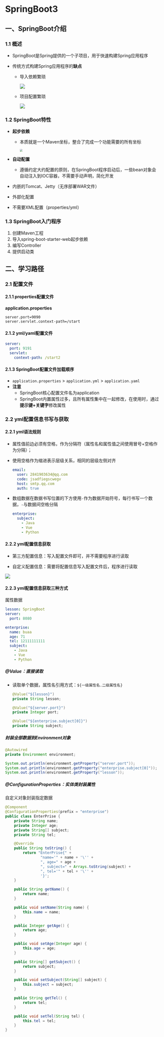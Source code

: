 # SpringBoot3

## 一、SpringBoot介绍

### 1.1 概述

- SpringBoot是Spring提供的一个子项目，用于快速构建Spring应用程序

- 传统方式构建Spring应用程序的**缺点**

  - 导入依赖繁琐

    ![](../assets/Snipaste_2023-11-11_21-35-19.png)

  - 项目配置繁琐

    ![](../assets/Snipaste_2023-11-11_21-35-41.png)

### 1.2 SpringBoot特性

- **起步依赖**

  - 本质就是一个Maven坐标，整合了完成一个功能需要的所有坐标

    <img src="../assets/Snipaste_2023-11-11_21-37-24.png" style="zoom:50%;" />

- **自动配置**

  - 遵循约定大约配置的原则，在SpringBoot程序启动后，一些bean对象会自动注入到IOC容器，不需要手动声明，简化开发

- 内嵌的Tomcat、Jetty（无序部署WAR文件）

- 外部化配置

- 不需要XML配置（properties/yml）

### 1.3 SpringBoot入门程序

1. 创建Maven工程
2. 导入spring-boot-starter-web起步依赖
3. 编写Controller
4. 提供启动类

## 二、学习路径

### 2.1 配置文件

#### 2.1.1 properties配置文件

**application.properties**

```properties
server.port=9090
server.servlet.context-path=/start
```

#### 2.1.2 yml/yaml配置文件

```yaml
server:
  port: 9191
  servlet:
    context-path: /start2
```

#### 2.1.3 SpringBoot配置文件加载顺序

- `application.properties` > `application.yml` > `application.yaml`
- **注意**
  - SpringBoot核心配置文件名为application
  - SpringBoot内置属性过多，且所有属性集中在一起修改，在使用时，通过**提示键+关键字**修改属性

### 2.2 yml配置信息书写与获取

#### 2.2.1 yml语法规则

- 属性值前边必须有空格，作为分隔符（属性名和属性值之间使用冒号+空格作为分隔）；

- 使用空格作为缩进表示层级关系，相同的层级左侧对齐

  ```yaml
  email:
    user: 2841903634@qq.com
    code: jsadfiegscwegv
    host: smtp.qq.com
    auth: true
  ```

- 数组数据在数据书写位置的下方使用`-`作为数据开始符号，每行书写一个数据，`-`与数据间空格分隔

  ```yaml
  enterprise:
    subject:
      - Java
      - Vue
      - Python
  ```

#### 2.2.2 yml配置信息获取

- 第三方配置信息：写入配置文件即可，并不需要程序进行读取

- 自定义配置信息：需要将配置信息写入配置文件后，程序进行读取

![](../assets/Snipaste_2023-11-12_10-37-17.png)

#### 2.2.3 yml配置信息获取三种方式

属性数据

```yaml
lesson: SpringBoot
server:
  port: 8080

enterprise:
  name: buaa
  age: 71
  tel: 12111111111
  subject:
    - Java
    - Vue
    - Python
```

##### **@Value**：直接读取

- 读取单个数据，属性名引用方式：`${一级属性名.二级属性名}`

  ```java
  @Value("${lesson}")
  private String lesson;
  
  @Value("${server.port}")
  private Integer port;
  
  @Value("${enterprise.subject[0]}")
  private String subject;
  ```

##### 封装全部数据到Environment对象

```java
@Autowired
private Environment environment;

System.out.println(environment.getProperty("server.port"));
System.out.println(environment.getProperty("enterprise.subject[0]"));
System.out.println(environment.getProperty("lesson"));
```

##### @ConfigurationProperties：实体类封装属性

自定义对象封装指定数据

```java
@Component
@ConfigurationProperties(prefix = "enterprise")
public class EnterPrise {
    private String name;
    private Integer age;
    private String[] subject;
    private String tel;

    @Override
    public String toString() {
        return "EnterPrise{" +
                "name='" + name + '\'' +
                ", age=" + age +
                ", subject=" + Arrays.toString(subject) +
                ", tel='" + tel + '\'' +
                '}';
    }

    public String getName() {
        return name;
    }

    public void setName(String name) {
        this.name = name;
    }

    public Integer getAge() {
        return age;
    }

    public void setAge(Integer age) {
        this.age = age;
    }

    public String[] getSubject() {
        return subject;
    }

    public void setSubject(String[] subject) {
        this.subject = subject;
    }

    public String getTel() {
        return tel;
    }

    public void setTel(String tel) {
        this.tel = tel;
    }
}
```

